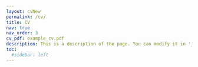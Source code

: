 ```yaml
---
layout: cvNew
permalink: /cv/
title: CV
nav: true
nav_order: 3
cv_pdf: example_cv.pdf
description: This is a description of the page. You can modify it in '_pages/cv.md'. You can also change or remove the top pdf download button. You can find my cv here. Change 1.
toc:
  #sidebar: left
---
```

